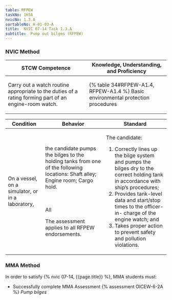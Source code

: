 ```yaml
---
table: RFPEW
taskNo: 1H3A
nvicNo: 1.3.A 
sortableNo: H-01-03-A
title:  NVIC 07-14 Task 1.3.A 
subtitle:  Pump out bilges (RFPEW)
---
```






### NVIC Method

<a style="display:none;" onclick="togglevisibility('nvic_methods')" >Show NVIC method.</a>

<div id='nvic_methods' class='show'>

<table>
<thead>
<tr>
<th class='forty'> STCW Competence </th>
<th class='sixty'> Knowledge, Understanding, and Proficiency </th>
</tr>
</thead>

<tbody>
<tr><td markdown='1'>

Carry out a watch routine appropriate to the duties of a rating forming part of an engine-room watch.

</td><td markdown='1'>

{% table 34#RFPEW-A1.4, RFPEW-A1.4 %} Basic environmental protection procedures

</td></tr>


</tbody>
</table>


<table>
<thead>
<tr><th class='twenty'>  Condition </th><th class='twenty'> Behavior </th><th  class='sixty'>Standard </th></tr>
</thead>
<tbody >



<tr><td markdown='1'>

On a vessel, on a simulator, or in a laboratory,

</td><td markdown='1'>

the candidate pumps the bilges to the holding tanks from one of the following locations: 
 Shaft alley; 
 Engine room; 
 Cargo hold.

<br>

<div class="tooltip" markdown='1'>

All

The assessment applies to all RFPEW endorsements.

</div>


</td><td markdown='1'>

The candidate:

1. Correctly lines up the bilge system and pumps the bilges dry to the correct holding tank in accordance with ship’s procedures;
2. Provides tank-level data and start/stop times to the officer-in- charge of the engine watch; and
3. Takes proper action to prevent safety and pollution violations.

</td></tr>
</tbody>
</table>
</div>


### MMA Method

In order to satisfy  {% nvic 07-14, {{page.title}}  %}, MMA students must:

* Successfully complete MMA Assessment {% assessment OICEW-6-2A %} *Pump bilges*